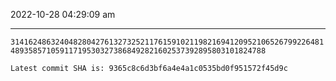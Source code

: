 2022-10-28 04:29:09 am

---

`3141624863240482804276132732521176159102119821694120952106526799226481489358571059117195303273868492821602537392895803101824788`

`Latest commit SHA is: 9365c8c6d3bf6a4e4a1c0535bd0f951572f45d9c `
